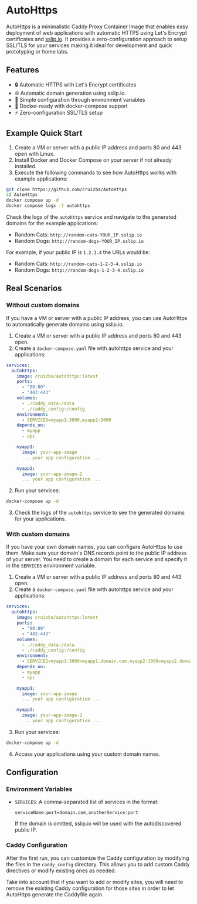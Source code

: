 # AutoHttps

AutoHttps is a minimalistic Caddy Proxy Container Image that enables easy deployment of web applications with automatic HTTPS using Let's Encrypt certificates and [sslip.io](https://sslip.io/). It provides a zero-configuration approach to setup SSL/TLS for your services making it ideal for development and quick prototyping or home labs.

## Features

- 🔒 Automatic HTTPS with Let's Encrypt certificates
- 🌐 Automatic domain generation using sslip.io.
- 🚀 Simple configuration through environment variables
- 🐳 Docker-ready with docker-compose support
- ⚡ Zero-configuration SSL/TLS setup

## Example Quick Start

1. Create a VM or server with a public IP address and ports 80 and 443 open with Linux.
2. Install Docker and Docker Compose on your server if not already installed.
3. Execute the following commands to see how AutoHttps works with example applications:

```bash
git clone https://github.com/cruizba/AutoHttps
cd AutoHttps
docker compose up -d
docker compose logs -f autohttps
```

Check the logs of the `autohttps` service and navigate to the generated domains for the example applications:

- Random Cats: `http://random-cats-YOUR_IP.sslip.io`
- Random Dogs: `http://random-dogs-YOUR_IP.sslip.io`

For example, if your public IP is `1.2.3.4` the URLs would be:

- Random Cats: `http://random-cats-1-2-3-4.sslip.io`
- Random Dogs: `http://random-dogs-1-2-3-4.sslip.io`

## Real Scenarios

### Without custom domains

If you have a VM or server with a public IP address, you can use AutoHttps to automatically generate domains using sslip.io.

1. Create a VM or server with a public IP address and ports 80 and 443 open.
2. Create a `docker-compose.yaml` file with autohttps service and your applications:

```yaml
services:
  autohttps:
    image: cruizba/autohttps:latest
    ports:
      - "80:80"
      - "443:443"
    volumes:
      - ./caddy_data:/data
      - ./caddy_config:/config
    environment:
      - SERVICES=myapp1:3000,myapp2:3000
    depends_on:
      - myapp
      - api

    myapp1:
      image: your-app-image
      ... your app configuration ...

    myapp2:
      image: your-app-image-2
      ... your app configuration ...
```

2. Run your services:

```bash
docker-compose up -d
```

3. Check the logs of the `autohttps` service to see the generated domains for your applications.

### With custom domains

If you have your own domain names, you can configure AutoHttps to use them. Make sure your domain's DNS records point to the public IP address of your server. You need to create a domain for each service and specify it in the `SERVICES` environment variable.

1. Create a VM or server with a public IP address and ports 80 and 443 open.
2. Create a `docker-compose.yaml` file with autohttps service and your applications:

```yaml
services:
  autohttps:
    image: cruizba/autohttps:latest
    ports:
      - "80:80"
      - "443:443"
    volumes:
      - ./caddy_data:/data
      - ./caddy_config:/config
    environment:
      - SERVICES=myapp1:3000=myapp1.domain.com,myapp2:3000=myapp2.domain.com
    depends_on:
      - myapp
      - api

    myapp1:
      image: your-app-image
      ... your app configuration ...

    myapp2:
      image: your-app-image-2
      ... your app configuration ...
```

3. Run your services:

```bash
docker-compose up -d
```

4. Access your applications using your custom domain names.

## Configuration

### Environment Variables

- `SERVICES`: A comma-separated list of services in the format:
  ```
  serviceName:port=domain.com,anotherService:port
  ```
  If the domain is omitted, sslip.io will be used with the autodiscovered public IP.

### Caddy Configuration

After the first run, you can customize the Caddy configuration by modifying the files in the `caddy_config` directory. This allows you to add custom Caddy directives or modify existing ones as needed.

Take into account that if you want to add or modify sites, you will need to remove the existing Caddy configuration for those sites in order to let AutoHttps generate the Caddyfile again.
